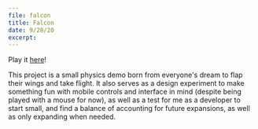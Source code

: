 ```yaml
---
file: falcon
title: Falcon
date: 9/28/20
excerpt: 
---
```

Play it [here](https://alegottu.itch.io/falcon)!

This project is a small physics demo born from everyone's dream to flap their wings and take flight. It also serves as a design experiment to make something fun with mobile controls and interface in mind (despite being played with a mouse for now), as well as a test for me as a developer to start small, and find a balance of accounting for future expansions, as well as only expanding when needed. 